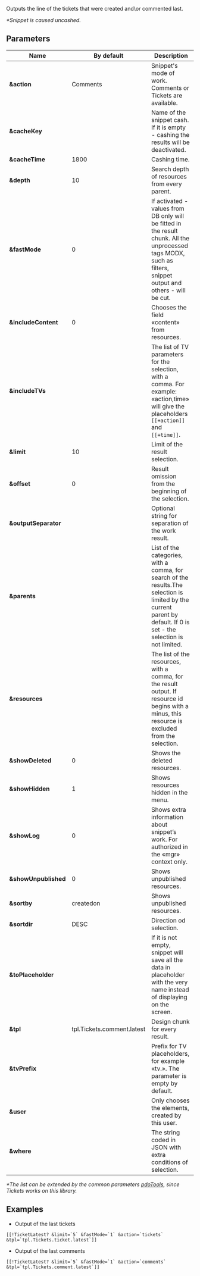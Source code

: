 Outputs the line of the tickets that were created and\\or commented last.

*\*Snippet is caused uncashed.*

## Parameters

Name			| By default				| Description
--------------------|---------------------------|----------------------------------------------------------------------
**&action**			| Comments					| Snippet's mode of work. Comments or Tickets are available.
**&cacheKey**		|  							| Name of the snippet cash. If it is empty - cashing the results will be deactivated.
**&cacheTime**		| 1800						| Cashing time.
**&depth**			| 10						| Search depth of resources from every parent.
**&fastMode**		| 0							| If activated - values from DB only will be fitted in the result chunk. All the unprocessed tags MODX, such as filters, snippet output and others - will be cut.
**&includeContent**	| 0							| Chooses the field «content» from resources.
**&includeTVs**		|  							| The list of TV parameters for the selection, with a comma. For example: «action,time» will give the placeholders `[[+action]]` and `[[+time]]`.
**&limit**			| 10						| Limit of the result selection.
**&offset**			| 0							| Result omission from the beginning of the selection.
**&outputSeparator**|  							| Optional string for separation of the work result.
**&parents**		|  							| List of the categories, with a comma, for search of the results.The selection is limited by the current parent by default. If 0 is set - the selection is not limited.
**&resources**		|  							| The list of the resources, with a comma, for the result output. If resource id begins with a minus, this resource is excluded from the selection.
**&showDeleted**	| 0							| Shows the deleted resources.
**&showHidden**		| 1							| Shows resources hidden in the menu.
**&showLog**		| 0							| Shows extra information about snippet’s work. For authorized in the «mgr» context only.
**&showUnpublished**| 0							| Shows unpublished resources.
**&sortby**			| createdon					| Shows unpublished resources.
**&sortdir**		| DESC						| Direction od selection. 
**&toPlaceholder**	|  							| If it is not empty, snippet will save all the data in placeholder with the very name instead of displaying on the screen.
**&tpl**			| tpl.Tickets.comment.latest| Design chunk for every result.
**&tvPrefix**		|  							| Prefix for TV placeholders, for example «tv.». The parameter is empty by default.
**&user**			|  							| Only chooses the elements, created by this user.
**&where**			|  							| The string coded in JSON with extra conditions of selection.

*\*The list can be extended by the common parameters [pdoTools][1], since Tickets works on this library.*

## Examples

* Output of the last tickets
```
[[!TicketLatest? &limit=`5` &fastMode=`1` &action=`tickets` &tpl=`tpl.Tickets.ticket.latest`]]
```

* Output of the last comments
```
[[!TicketLatest? &limit=`5` &fastMode=`1` &action=`comments` &tpl=`tpl.Tickets.comment.latest`]]
```

[1]: /ru/01_Components/01_pdoTools/04_Common_parameters.md
